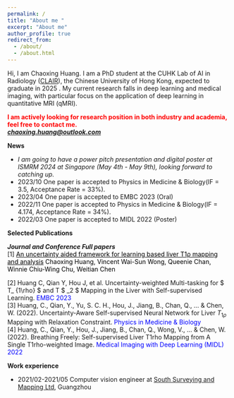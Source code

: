 ```yaml
---
permalink: /
title: "About me "
excerpt: "About me"
author_profile: true
redirect_from: 
  - /about/
  - /about.html
---
```


Hi, I am Chaoxing Huang. I am a PhD student at the  CUHK Lab of AI in Radiology ([CLAIR](http://www.diir.cuhk.edu.hk/research/artificial-intelligence/)), the Chinese University of Hong Kong, expected to graduate in 2025 . My current research falls in deep learning and medical imaging, with particular focus on the application of deep learning in quantitative MRI (qMRI). 

  
 **<span style="color:red"> I am actively looking for research position in both industry and academia, feel free to contact me. </span>**  
 ***<span style="color:blue">chaoxing.huang@outlook.com</span>***

   
 

    
      
        
          
            
            
  
 **News**  
   * _I am going to have a power pitch presentation and digital poster at ISMRM 2024 at Singapore (May 4th - May 9th), looking forward to catching up._ 
   * 2023/10 One paper is accepted to Physics in Medicine & Biology(IF = 3.5, Acceptance Rate = 33%).  
   * 2023/04 One paper is accepted to EMBC 2023 (Oral)  
   * 2022/11 One paper is accepted to Physics in Medicine & Biology(IF = 4.174, Acceptance Rate = 34%).
   * 2022/03 One paper is accepted to MIDL 2022 (Poster)  
  
  
 **Selected Publications**   
         
 ***Journal and Conference Full papers***  
 [1]  <a href="https://iopscience.iop.org/article/10.1088/1361-6560/ad027e/meta" style="color: black; text-decoration: underline;text-decoration-style: solid;">An uncertainty aided framework for learning based liver T1ρ mapping and analysis</a>  <a  style="color: black; "> Chaoxing Huang, Vincent Wai-Sun Wong, Queenie Chan, Winnie Chiu-Wing Chu, Weitian Chen</a>   
  
 [2] Huang C, Qian Y, Hou J, et al. Uncertainty-weighted Multi-tasking for $ T_ {1\rho} $ and T $ _2 $ Mapping in the Liver with Self-supervised Learning.    <span style="color:blue">EMBC 2023 </span>  
 [3] Huang, C., Qian, Y., Yu, S. C. H., Hou, J., Jiang, B., Chan, Q., ... & Chen, W. (2022). Uncertainty-Aware Self-supervised Neural Network for Liver $T_ {1\rho}$ Mapping with Relaxation Constraint.    <span style="color:blue">Physics in Medicine & Biology</span>   
 [4] Huang, C., Qian, Y., Hou, J., Jiang, B., Chan, Q., Wong, V., ... & Chen, W. (2022). Breathing Freely: Self-supervised Liver T1rho Mapping from A Single T1rho-weighted Image.   <span style="color:blue">Medical Imaging with Deep Learning (MIDL) 2022 </span> 

 **Work experience**  
 * 2021/02-2021/05  Computer vision engineer at [South Surveying and Mapping Ltd](https://www.southinstrument.com/index/index.html), Guangzhou
 
